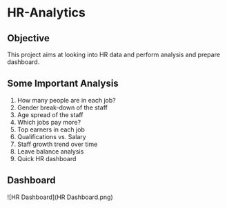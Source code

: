 # HR-Analytics

## Objective
This project aims at looking into HR data and perform analysis and prepare dashboard.

## Some Important Analysis
1. How many people are in each job?
2. Gender break-down of the staff
3. Age spread of the staff
4. Which jobs pay more?
5. Top earners in each job
6. Qualifications vs. Salary
7. Staff growth trend over time
8. Leave balance analysis
9. Quick HR dashboard

## Dashboard
![HR Dashboard](HR Dashboard.png)

